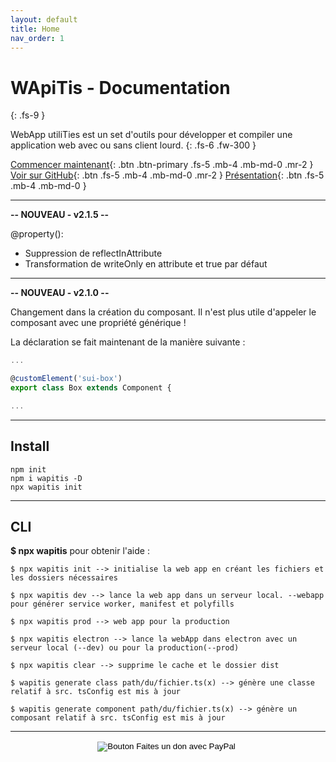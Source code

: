```yaml
---
layout: default
title: Home
nav_order: 1
---
```


# WApiTis - Documentation
{: .fs-9 }

WebApp utiliTies est un set d'outils pour développer et compiler une application web avec ou sans client lourd.
{: .fs-6 .fw-300 }

[Commencer maintenant](./docs/pages/getstarted.md){: .btn .btn-primary .fs-5 .mb-4 .mb-md-0 .mr-2 } [Voir sur GitHub](https://github.com/NicolasBoyer/wapitis){: .btn .fs-5 .mb-4 .mb-md-0 .mr-2 } [Présentation](https://github.com/NicolasBoyer/wapitis/blob/master/README.md){: .btn .fs-5 .mb-4 .mb-md-0 }

---

**-- NOUVEAU - v2.1.5 --**

@property():

- Suppression de reflectInAttribute
- Transformation de writeOnly en attribute et true par défaut

---

**-- NOUVEAU - v2.1.0 --**

Changement dans la création du composant. Il n'est plus utile d'appeler le composant avec une propriété générique !

La déclaration se fait maintenant de la manière suivante :

```typescript
...

@customElement('sui-box')
export class Box extends Component {

...
```

---

## Install

    npm init
    npm i wapitis -D
    npx wapitis init

---

## CLI

**$ npx wapitis** pour obtenir l'aide :

    $ npx wapitis init --> initialise la web app en créant les fichiers et les dossiers nécessaires

    $ npx wapitis dev --> lance la web app dans un serveur local. --webapp pour générer service worker, manifest et polyfills

    $ npx wapitis prod --> web app pour la production

    $ npx wapitis electron --> lance la webApp dans electron avec un serveur local (--dev) ou pour la production(--prod)

    $ npx wapitis clear --> supprime le cache et le dossier dist

    $ wapitis generate class path/du/fichier.ts(x) --> génère une classe relatif à src. tsConfig est mis à jour

    $ wapitis generate component path/du/fichier.ts(x) --> génère un composant relatif à src. tsConfig est mis à jour

---

<form action="https://www.paypal.com/cgi-bin/webscr" style="text-align:center;" method="post" target="_top">
<input type="hidden" name="cmd" value="_donations" />
<input type="hidden" name="business" value="5CCGZ6XMY872Q" />
<input type="hidden" name="currency_code" value="EUR" />
<input type="image" src="https://www.paypalobjects.com/fr_FR/FR/i/btn/btn_donateCC_LG.gif" border="0" name="submit" title="PayPal - The safer, easier way to pay online!" alt="Bouton Faites un don avec PayPal" />
<img alt="" border="0" src="https://www.paypal.com/fr_FR/i/scr/pixel.gif" width="1" height="1" />
</form>